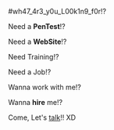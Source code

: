 #wh47_4r3_y0u_L00k1n9_f0r!?


Need a **PenTest**!?

Need a **WebSite**!?

Need Training!?

Need a Job!?

Wanna work with me!?

Wanna **hire** me!?

Come, Let's [talk](https://c0ff33b34n.github.io)!! XD

